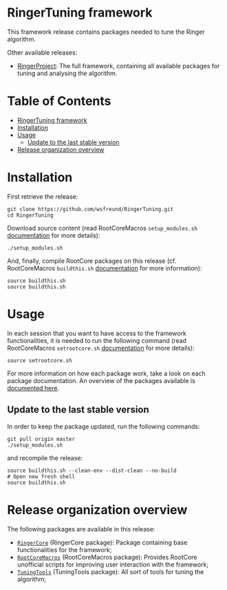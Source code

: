 
# RingerTuning framework

This framework release contains packages needed to tune the Ringer algorithm.

Other available releases:

- [RingerProject](https://github.com/wsfreund/RingerProject): The full framework, containing all available packages for tuning and analysing the algorithm.

Table of Contents
=================

  * [RingerTuning framework](#ringertuning-framework)
  * [Installation](#installation)
  * [Usage](#usage)
    * [Update to the last stable version](#update-to-the-last-stable-version)
  * [Release organization overview](#release-organization-overview)


# Installation

First retrieve the release:

```
git clone https://github.com/wsfreund/RingerTuning.git
cd RingerTuning
```

Download source content (read RootCoreMacros `setup_modules.sh` [documentation](https://github.com/wsfreund/RootCoreMacros#setup_modulessh) for more details):

```
./setup_modules.sh
```

And, finally, compile RootCore packages on this release (cf. RootCoreMacros `buildthis.sh` [documentation](https://github.com/wsfreund/RootCoreMacros#buildthissh) for more information):

```
source buildthis.sh
source buildthis.sh
```

# Usage

In each session that you want to have access to the framework functionalities, it is needed to run the following command (read RootCoreMacros `setrootcore.sh` [documentation](https://github.com/wsfreund/RootCoreMacros#setrootcoresh) for more details):  

```
source setrootcore.sh
```

For more information on how each package work, take a look on each package documentation. An overview of the packages available is [documented here](#Release-organization-overview).


## Update to the last stable version

In order to keep the package updated, run the following commands:

```
git pull origin master
./setup_modules.sh
```

and recompile the release:

```
source buildthis.sh --clean-env --dist-clean --no-build
# Open new fresh shell
source buildthis.sh
```


# Release organization overview

The following packages are available in this release:

- [`RingerCore`](https://github.com/wsfreund/RingerCore) (RingerCore package): Package containing base functionalities for the framework;
- [`RootCoreMacros`](https://github.com/wsfreund/RootCoreMacros) (RootCoreMacros package): Provides RootCore unofficial scripts for improving user interaction with the framework;
- [`TuningTools`](https://github.com/wsfreund/TuningTools) (TuningTools package): All sort of tools for tuning the algorithm;


